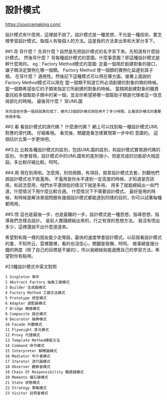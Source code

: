# 設計模式


https://sourcemaking.com/



設計模式有什麼用，這裡就不說了。設計模式是一種思想，不光是一種技術，要怎樣學習設計模式，每個人有每個人的方法。這是我的方法拿出來和大家分享下。

##1.背
背什麼？
      先背什麼？自然是先把設計模式的名字背下來。先知道有什麼設計模式。
然後背什麼？
      背每種設計模式的意圖。什麼事意圖？即這種設計模式是幹什麼用的。
      eg：Factory Method模式的意圖:
       定義一個用於創建對象的接口，讓子類決定實例化哪一個類。
       Factory Method 使一個類的實例化延遲到其子類。
在背什麼？
      適用性。然後記下這種模式可以用在哪方面。接著上面說的Factory Method模式可以用在
當一個類不知道它所必須創建的對象的類的時候。
當一個類希望由它的子類來指定它所創建的對象的時候。
當類將創建對象的職責委託給多個幫助子類中的某一個，並且你希望將哪一個幫助子類是代理者這一信息局部化的時候。
最後背什麼？
    背UML圖

    背完這些你第一階段就算完成了，總共23個設計模式相信用不了多少時間，比看設計模式的書要快很多哦。

##2.看
   看設計模式的源代碼？ 什麼源代碼？  網上可以找到每一種設計模式UML對應的源代碼。 仔細看哦。
   看完後，關鍵是看怎樣實現第一步中的 意圖的。
  這個估計比第一步更快吧。

##3.比
  比較各種設計模式的區別，包括UML圖的區別，和設計模式實現源代碼的區別。
  你會發現，設計模式中的UML圖有的差別很小，但是完成的功能卻大相逕庭。多比較仔細比較。呵呵。

##4.用
  現在到用啦。怎麼用，別怕用錯，有項目，就拿設計模式去套，別聽他們說設計模式也不能濫用。 不濫用是你水平達到一定高度的時候，才知道是否該用，和該怎麼用，咱們水平還很低的情況下就是多用。 用多了就能總結出一些門道，什麼情況下用什麼比較合適。 什麼情況下不需要設計模式。 最好是用的時候，有時候是解決某個問題有幾個設計模式都能達到同樣的目的，你可以試著每種都用用。

##5.悟
  這也是最後一步，也是最難的一步。設計模式是一種思想，指導思想，指導我們怎樣去設計。 是前人實踐總結出來的，行之有效的思想方法。 我沒有悟出多少，這裡還說不出什麼道道來。

希望對和我一樣的朋友能少走彎路，最快的速度學會設計模式。以前我看設計模式的書，不知所云，雲裡霧裡，看的也沒信心，關鍵是我懶，呵呵。 做事總是幾分鐘的熱度（除了自己的目標是不變的），所以我總結些能適應自己的學習方法，希望對你有點用。


 #23種設計模式中英文對照
 ```
 1 Singleton 單件
 2 Abstract Factory 抽象工廠模式
 3 Builder 生成器模式
 4 Factory Method 工廠方法模式
 5 Prototype 原型模式
 6 Adapter 適配器模式
 7 Bridge 橋接模式
 8 Composite 組合模式
 9 Decorator 裝飾模式
 10 Facade 外觀模式
 11 Flyweight 享元模式
 12 Proxy 代理模式
 13 Template Methed模板方法
 14 Command 命令模式
 15 Interpreter 解釋器模式
 16 Mediator 中介者模式
 17 Iterator 迭代器模式
 18 Observer 觀察者模式
 19 Chain Of Responsibility 職責鏈模式
 20 Memento 備忘錄模式
 21 State 狀態模式
 22 Strategy 策略模式
 23 Visitor 訪問者模式
```
